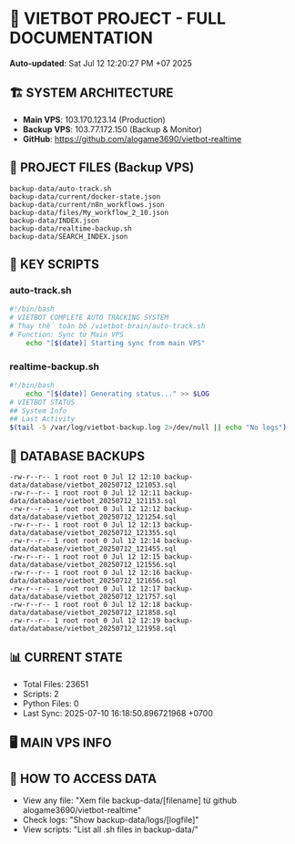 # 🤖 VIETBOT PROJECT - FULL DOCUMENTATION
**Auto-updated**: Sat Jul 12 12:20:27 PM +07 2025

## 🏗️ SYSTEM ARCHITECTURE
- **Main VPS**: 103.170.123.14 (Production)
- **Backup VPS**: 103.77.172.150 (Backup & Monitor)
- **GitHub**: https://github.com/alogame3690/vietbot-realtime

## 📁 PROJECT FILES (Backup VPS)
```
backup-data/auto-track.sh
backup-data/current/docker-state.json
backup-data/current/n8n_workflows.json
backup-data/files/My_workflow_2_10.json
backup-data/INDEX.json
backup-data/realtime-backup.sh
backup-data/SEARCH_INDEX.json
```

## 🔧 KEY SCRIPTS
### auto-track.sh
```bash
#!/bin/bash
# VIETBOT COMPLETE AUTO TRACKING SYSTEM
# Thay thế toàn bộ /vietbot-brain/auto-track.sh
# Function: Sync từ Main VPS
    echo "[$(date)] Starting sync from main VPS"
```
### realtime-backup.sh
```bash
#!/bin/bash
    echo "[$(date)] Generating status..." >> $LOG
# VIETBOT STATUS
## System Info
## Last Activity
$(tail -5 /var/log/vietbot-backup.log 2>/dev/null || echo "No logs")
```

## 💾 DATABASE BACKUPS
```
-rw-r--r-- 1 root root 0 Jul 12 12:10 backup-data/database/vietbot_20250712_121053.sql
-rw-r--r-- 1 root root 0 Jul 12 12:11 backup-data/database/vietbot_20250712_121153.sql
-rw-r--r-- 1 root root 0 Jul 12 12:12 backup-data/database/vietbot_20250712_121254.sql
-rw-r--r-- 1 root root 0 Jul 12 12:13 backup-data/database/vietbot_20250712_121355.sql
-rw-r--r-- 1 root root 0 Jul 12 12:14 backup-data/database/vietbot_20250712_121455.sql
-rw-r--r-- 1 root root 0 Jul 12 12:15 backup-data/database/vietbot_20250712_121556.sql
-rw-r--r-- 1 root root 0 Jul 12 12:16 backup-data/database/vietbot_20250712_121656.sql
-rw-r--r-- 1 root root 0 Jul 12 12:17 backup-data/database/vietbot_20250712_121757.sql
-rw-r--r-- 1 root root 0 Jul 12 12:18 backup-data/database/vietbot_20250712_121858.sql
-rw-r--r-- 1 root root 0 Jul 12 12:19 backup-data/database/vietbot_20250712_121958.sql
```

## 📊 CURRENT STATE
- Total Files: 23651
- Scripts: 2
- Python Files: 0
- Last Sync: 2025-07-10 16:18:50.896721968 +0700

## 🖥️ MAIN VPS INFO


## 🚨 HOW TO ACCESS DATA
- View any file: "Xem file backup-data/[filename] từ github alogame3690/vietbot-realtime"
- Check logs: "Show backup-data/logs/[logfile]"
- View scripts: "List all .sh files in backup-data/"
